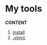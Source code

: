 # My tools

**CONTENT**

1. [install](https://github.com/GH1995/tools/blob/master/1_install.sh)
2. [.vimrc](https://github.com/GH1995/tools/tree/master/vimrc)
